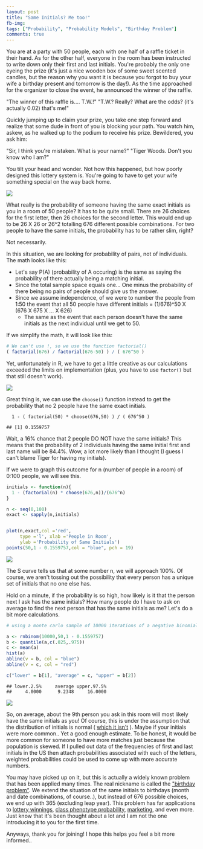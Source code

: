 ```yaml
---
layout: post
title: "Same Initials? Me too!"
fb-img: 
tags: ["Probability", "Probability Models", "Birthday Problem"]
comments: true
---
```



You are at a party with 50 people, each with one half of a raffle ticket in their hand. As for the other half, everyone in the room has been instructed to write down only their first and last initials. You're probably the only one eyeing the prize (it's just a nice wooden box of some sweet scented candles, but the reason why you want it is because you forgot to buy your wife a birthday present and tomorrow is the day!). As the time approached for the organizer to close the event, he announced the winner of the raffle.

  "The winner of this raffle is.... T.W.!"
  "T.W.? Really? What are the odds? (it's actually 0.02) that's me!"
  
Quickly jumping up to claim your prize, you take one step forward and realize that some dude in front of you is blocking your path. You watch him, askew, as he walked up to the podium to receive his prize. Bewildered, you ask him:

  "Sir, I think you're mistaken. What is your name?"
  "Tiger Woods. Don't you know who I am?"

You tilt your head and wonder. Not how this happened, but how poorly designed this lottery system is. You're going to have to get your wife something special on the way back home.

![](https://i.pinimg.com/originals/a5/2b/7a/a52b7a6a9c53fc9e99f5bcb658133b12.jpg)

What really is the probability of someone having the same exact initials as you in a room of 50 people? It has to be quite small. There are 26 choices for the first letter, then 26 choices for the second letter. This would end up to be 26 X 26 or 26^2 totalling 676 different possible combinations. For two people to have the same initials, the probability has to be rather slim, right?

Not necessarily.

In this situation, we are looking for probability of pairs, not of individuals. The math looks like this:

  - Let's say P(A) (probability of A occuring) is the same as saying the probability of there actually being a matching initial.
  - Since the total sample space equals one... One minus the probability of there being no pairs of people should give us the answer.
  - Since we assume independence, of we were to number the people from 1:50 the event that all 50 people have different initials = (1/676)^50 X (676 X 675 X ... X 626)
    - The same as the event that each person doesn't have the same initials as the next individual until we get to 50.
  
If we simplify the math, it will look like this:

```r
# We can't use !, so we use the function factorial()
( factorial(676) / factorial(676-50) ) / ( 676^50 )
```

Yet, unfortunately in R, we have to get a little creative as our calculations exceeded the limits on implementation (plus, you have to use `factor()` but that still doesn't work).

![](https://tykiww.github.io/assets/same-initials/1.png)

Great thing is, we can use the `choose()` function instead to get the probability that no 2 people have the same exact initials.

```{r}
  1 - ( factorial(50) * choose(676,50) ) / ( 676^50 )
```

    ## [1] 0.1559757

Wait, a 16% chance that 2 people DO NOT have the same initials? This means that the probability of 2 individuals having the same initial first and last name will be 84.4%. Wow, a lot more likely than I thought (I guess I can't blame Tiger for having my initials).

If we were to graph this outcome for n (number of people in a room) of 0:100 people, we will see this.

```r
initials <- function(n){
  1 - (factorial(n) * choose(676,n))/(676^n)
}

n <- seq(0,100)
exact <- sapply(n,initials)


plot(n,exact,col ='red',
     type ='l', xlab ='People in Room',
     ylab ='Probability of Same Initials')
points(50,1 - 0.1559757,col = "blue", pch = 19)

```

![](https://tykiww.github.io/assets/same-initials/2.png)

The S curve tells us that at some number n, we will approach 100%. Of course, we aren't tossing out the possibility that every person has a unique set of initials that no one else has.

Hold on a minute, if the probability is so high, how likely is it that the person next I ask has the same initials? How many people do I have to ask on average to find the next person that has the same initials as me? Let's do a bit more calculations.

```r
# using a monte carlo sample of 10000 iterations of a negative binomial

a <- rnbinom(10000,50,1 - 0.1559757)
b <- quantile(a,c(.025,.975))
c <- mean(a)
hist(a)
abline(v = b, col = "blue")
abline(v = c, col = "red")

c("lower" = b[1], "average" = c, "upper" = b[2])
```

    ## lower.2.5%     average upper.97.5% 
    ##     4.0000      9.2348     16.0000 

![](https://tykiww.github.io/assets/same-initials/3.png)

So, on average, about the 9th person you ask in this room will most likely have the same initials as you! Of course, this is under the assumption that the distribution of initials is normal ( [which it isn't](https://www.thoughtco.com/most-common-us-surnames-1422656) ). Maybe if your initials were more common.. Yet a good enough estimate. To be honest, it would be more common for someone to have more matches just because the population is skewed. If I pulled out data of the frequencies of first and last initials in the US then attach probabilities associated with each of the letters, weighted probabilities could be used to come up with more accurate numbers.

You may have picked up on it, but this is actually a widely known problem that has been applied many times. The real nickname is called the ["birthday problem"](https://en.wikipedia.org/wiki/Birthday_problem). We extend the situation of the same initials to birthdays (month and date combinations, of course..), but instead of 676 possible choices, we end up with 365 (excluding leap year). This problem has far applications to [lottery winnings](https://www.theatlantic.com/business/archive/2016/02/how-mit-students-gamed-the-lottery/470349/), [class phenotype probability](https://www.lehigh.edu/~jas0/G08.html), [marketing](https://threlkeldcomm.com/content-marketing-optimized/), and even more. Just know that it's been thought about a lot and I am not the one introducing it to you for the first time. 

Anyways, thank you for joining! I hope this helps you feel a bit more informed..


